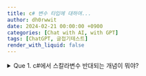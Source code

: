 ```yaml
---
title: c# 변수 타입에 대하여...
author: dh0rwwit
date: 2024-02-21 00:00:00 +0900
categories: [Chat with AI, with GPT]
tags: [ChatGPT, 글접기테스트]
render_with_liquid: false
---
```



<details>
<summary> Que 1. c#에서 스칼라변수 반대되는 개념이 뭐야? </summary>

C#에서 스칼라 변수의 반대되는 개념은 일반적으로 "컬렉션" 또는 "집합"입니다. <br>
스칼라 변수는 단일 값을 저장하는 변수이지만, 컬렉션은 여러 값을 저장할 수 있는 자료 구조를 나타냅니다.<br>
C#에서 주로 사용되는 몇 가지 컬렉션 유형은 다음과 같습니다:<br>

1. 배열(Array): 동일한 데이터 형식의 요소를 순차적으로 저장하는 고정 크기의 자료 구조입니다.<br>
<div class="colorscripter-code" style="color:#73E1F7;font-family:Consolas, 'Liberation Mono', Menlo, Courier, monospace !important; position:relative !important;overflow:auto"><table class="colorscripter-code-table" style="margin:0;padding:0;border:none;background-color:#000000;border-radius:4px;" cellspacing="0" cellpadding="0"><tr><td style="padding:6px;border-right:2px solid #4f4f4f"><div style="margin:0;padding:0;word-break:normal;text-align:right;color:#aaa;font-family:Consolas, 'Liberation Mono', Menlo, Courier, monospace !important;line-height:130%"><div style="line-height:130%">1</div></div></td><td style="padding:6px 0;text-align:left"><div style="margin:0;padding:0;color:#73E1F7;font-family:Consolas, 'Liberation Mono', Menlo, Courier, monospace !important;line-height:130%"><div style="padding:0 6px; white-space:pre; line-height:130%"><span style="color:#FE05F2">int</span>[]&nbsp;myArray&nbsp;<span style="color:#FEF705"></span><span style="color:#FE05F2">=</span>&nbsp;<span style="color:#FE05F2">new</span>&nbsp;<span style="color:#FE05F2">int</span>[]&nbsp;{&nbsp;<span style="color:#FEFEFE">1</span>,&nbsp;<span style="color:#FEFEFE">2</span>,&nbsp;<span style="color:#FEFEFE">3</span>,&nbsp;<span style="color:#FEFEFE">4</span>,&nbsp;<span style="color:#FEFEFE">5</span>&nbsp;};</div></div></td><td style="vertical-align:bottom;padding:0 2px 4px 0"><a href="" target="_blank" style="text-decoration:none;color:white"><span style="font-size:9px;word-break:normal;background-color:#4f4f4f;color:white;border-radius:10px;padding:1px"></span></a></td></tr></table></div>

2. 리스트(List): 크기가 동적으로 조정될 수 있는 배열 기반의 컬렉션입니다.
<div class="colorscripter-code" style="color:#73E1F7;font-family:Consolas, 'Liberation Mono', Menlo, Courier, monospace !important; position:relative !important;overflow:auto"><table class="colorscripter-code-table" style="margin:0;padding:0;border:none;background-color:#000000;border-radius:4px;" cellspacing="0" cellpadding="0"><tr><td style="padding:6px;border-right:2px solid #4f4f4f"><div style="margin:0;padding:0;word-break:normal;text-align:right;color:#aaa;font-family:Consolas, 'Liberation Mono', Menlo, Courier, monospace !important;line-height:130%"><div style="line-height:130%">1</div></div></td><td style="padding:6px 0;text-align:left"><div style="margin:0;padding:0;color:#73E1F7;font-family:Consolas, 'Liberation Mono', Menlo, Courier, monospace !important;line-height:130%"><div style="padding:0 6px; white-space:pre; line-height:130%"><span style="color:#FEF705">List</span><span style="color:#FE05F2">&lt;</span><span style="color:#FE05F2">int</span><span style="color:#FE05F2">&gt;</span>&nbsp;myList&nbsp;<span style="color:#FEF705"></span><span style="color:#FE05F2">=</span>&nbsp;<span style="color:#FE05F2">new</span>&nbsp;<span style="color:#FEF705">List</span><span style="color:#FE05F2">&lt;</span><span style="color:#FE05F2">int</span><span style="color:#FE05F2">&gt;</span>&nbsp;{&nbsp;<span style="color:#FEFEFE">1</span>,&nbsp;<span style="color:#FEFEFE">2</span>,&nbsp;<span style="color:#FEFEFE">3</span>,&nbsp;<span style="color:#FEFEFE">4</span>,&nbsp;<span style="color:#FEFEFE">5</span>&nbsp;};</div></div></td><td style="vertical-align:bottom;padding:0 2px 4px 0"><a href="" target="_blank" style="text-decoration:none;color:white"><span style="font-size:9px;word-break:normal;background-color:#4f4f4f;color:white;border-radius:10px;padding:1px"></span></a></td></tr></table></div>


3. 딕셔너리(Dictionary): 키-값 쌍을 저장하는 컬렉션으로, 각 키는 고유해야 합니다.
<div class="colorscripter-code" style="color:#73E1F7;font-family:Consolas, 'Liberation Mono', Menlo, Courier, monospace !important; position:relative !important;overflow:auto"><table class="colorscripter-code-table" style="margin:0;padding:0;border:none;background-color:#000000;border-radius:4px;" cellspacing="0" cellpadding="0"><tr><td style="padding:6px;border-right:2px solid #4f4f4f"><div style="margin:0;padding:0;word-break:normal;text-align:right;color:#aaa;font-family:Consolas, 'Liberation Mono', Menlo, Courier, monospace !important;line-height:130%"><div style="line-height:130%">1</div><div style="line-height:130%">2</div><div style="line-height:130%">3</div><div style="line-height:130%">4</div><div style="line-height:130%">5</div><div style="line-height:130%">6</div></div></td><td style="padding:6px 0;text-align:left"><div style="margin:0;padding:0;color:#73E1F7;font-family:Consolas, 'Liberation Mono', Menlo, Courier, monospace !important;line-height:130%"><div style="padding:0 6px; white-space:pre; line-height:130%"><span style="color:#FEF705">Dictionary</span><span style="color:#FE05F2">&lt;</span><span style="color:#FE05F2">string</span>,&nbsp;<span style="color:#FE05F2">int</span><span style="color:#FE05F2">&gt;</span>&nbsp;myDictionary&nbsp;<span style="color:#FEF705"></span><span style="color:#FE05F2">=</span>&nbsp;<span style="color:#FE05F2">new</span>&nbsp;<span style="color:#FEF705">Dictionary</span><span style="color:#FE05F2">&lt;</span><span style="color:#FE05F2">string</span>,&nbsp;<span style="color:#FE05F2">int</span><span style="color:#FE05F2">&gt;</span></div><div style="padding:0 6px; white-space:pre; line-height:130%">{</div><div style="padding:0 6px; white-space:pre; line-height:130%">&nbsp;&nbsp;&nbsp;&nbsp;{&nbsp;<span style="color:#FA1216">"One"</span>,&nbsp;<span style="color:#FEFEFE">1</span>&nbsp;},</div><div style="padding:0 6px; white-space:pre; line-height:130%">&nbsp;&nbsp;&nbsp;&nbsp;{&nbsp;<span style="color:#FA1216">"Two"</span>,&nbsp;<span style="color:#FEFEFE">2</span>&nbsp;},</div><div style="padding:0 6px; white-space:pre; line-height:130%">&nbsp;&nbsp;&nbsp;&nbsp;{&nbsp;<span style="color:#FA1216">"Three"</span>,&nbsp;<span style="color:#FEFEFE">3</span>&nbsp;}</div><div style="padding:0 6px; white-space:pre; line-height:130%">};</div></div><div style="text-align:right;margin-top:-13px;margin-right:5px;font-size:9px;font-style:italic"><a href="" target="_blank" style="color:#4f4f4ftext-decoration:none"></a></div></td><td style="vertical-align:bottom;padding:0 2px 4px 0"><a href="" target="_blank" style="text-decoration:none;color:white"><span style="font-size:9px;word-break:normal;background-color:#4f4f4f;color:white;border-radius:10px;padding:1px"></span></a></td></tr></table></div>


4. 셋(Set): 중복을 허용하지 않는 고유한 값들의 컬렉션입니다.
<div class="colorscripter-code" style="color:#73E1F7;font-family:Consolas, 'Liberation Mono', Menlo, Courier, monospace !important; position:relative !important;overflow:auto"><table class="colorscripter-code-table" style="margin:0;padding:0;border:none;background-color:#000000;border-radius:4px;" cellspacing="0" cellpadding="0"><tr><td style="padding:6px;border-right:2px solid #4f4f4f"><div style="margin:0;padding:0;word-break:normal;text-align:right;color:#aaa;font-family:Consolas, 'Liberation Mono', Menlo, Courier, monospace !important;line-height:130%"><div style="line-height:130%">1</div></div></td><td style="padding:6px 0;text-align:left"><div style="margin:0;padding:0;color:#73E1F7;font-family:Consolas, 'Liberation Mono', Menlo, Courier, monospace !important;line-height:130%"><div style="padding:0 6px; white-space:pre; line-height:130%">HashSet<span style="color:#FEF705"></span><span style="color:#FE05F2">&lt;</span><span style="color:#FE05F2">int</span><span style="color:#FE05F2">&gt;</span>&nbsp;mySet&nbsp;<span style="color:#FEF705"></span><span style="color:#FE05F2">=</span>&nbsp;<span style="color:#FE05F2">new</span>&nbsp;HashSet<span style="color:#FEF705"></span><span style="color:#FE05F2">&lt;</span><span style="color:#FE05F2">int</span><span style="color:#FE05F2">&gt;</span>&nbsp;{&nbsp;<span style="color:#FEFEFE">1</span>,&nbsp;<span style="color:#FEFEFE">2</span>,&nbsp;<span style="color:#FEFEFE">3</span>,&nbsp;<span style="color:#FEFEFE">4</span>,&nbsp;<span style="color:#FEFEFE">5</span>&nbsp;};</div></div></td><td style="vertical-align:bottom;padding:0 2px 4px 0"><a href="" target="_blank" style="text-decoration:none;color:white"><span style="font-size:9px;word-break:normal;background-color:#4f4f4f;color:white;border-radius:10px;padding:1px"></span></a></td></tr></table></div>

<br>
이러한 컬렉션들은 여러 값을 다루는 데 유용하며, 스칼라 변수의 반대 개념으로 간주될 수 있습니다.

</details>

